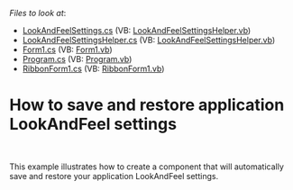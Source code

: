 <!-- default file list -->
*Files to look at*:

* [LookAndFeelSettings.cs](./CS/WindowsApplication1/Component/LookAndFeelSettings.cs) (VB: [LookAndFeelSettingsHelper.vb](./VB/WindowsApplication1/Component/LookAndFeelSettingsHelper.vb))
* [LookAndFeelSettingsHelper.cs](./CS/WindowsApplication1/Component/LookAndFeelSettingsHelper.cs) (VB: [LookAndFeelSettingsHelper.vb](./VB/WindowsApplication1/Component/LookAndFeelSettingsHelper.vb))
* [Form1.cs](./CS/WindowsApplication1/Form1.cs) (VB: [Form1.vb](./VB/WindowsApplication1/Form1.vb))
* [Program.cs](./CS/WindowsApplication1/Program.cs) (VB: [Program.vb](./VB/WindowsApplication1/Program.vb))
* [RibbonForm1.cs](./CS/WindowsApplication1/RibbonForm1.cs) (VB: [RibbonForm1.vb](./VB/WindowsApplication1/RibbonForm1.vb))
<!-- default file list end -->
# How to save and restore application LookAndFeel settings


<p><br />
<p>This example illustrates how to create a component that will automatically save and restore your application LookAndFeel settings.</p></p>

<br/>


